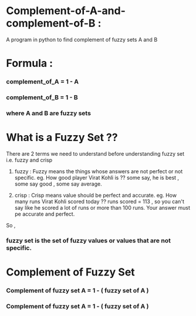 # Complement-of-A-and-complement-of-B : 
A program in python to find complement of fuzzy sets A and B

# Formula :

### complement_of_A = 1 - A

### complement_of_B = 1 - B

### where A and B are fuzzy sets

# What is a Fuzzy Set ??

There are 2 terms we need to understand before understanding fuzzy set i.e. fuzzy and crisp

1. fuzzy : Fuzzy means the things whose answers are not perfect or not specific.
  eg. How good player Virat Kohli is ?? 
  some say, he is best , some say good , some say average. 
 
2. crisp : Crisp means value should be perfect and accurate.
  eg. How many runs Virat Kohli scored today ??
  runs scored = 113 , so you can't say like he scored a lot of runs or more than 100 runs. Your answer must pe accurate and perfect.

So , 

### fuzzy set is the set of fuzzy values or values that are not specific.

# Complement of Fuzzy Set 

### Complement of fuzzy set A = 1 - ( fuzzy set of A ) 

### Complement of fuzzy set A = 1 - ( fuzzy set of A ) 
 
